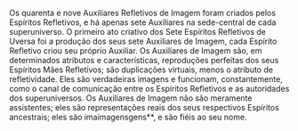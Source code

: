 ﻿Os quarenta e nove Auxiliares Refletivos de Imagem foram criados pelos Espíritos Refletivos, e há apenas sete Auxiliares na sede-central de cada superuniverso. O primeiro ato criativo dos Sete Espíritos Refletivos de Uversa foi a produção dos seus sete Auxiliares de Imagem, cada Espírito Refletivo criou seu próprio Auxiliar. Os Auxiliares de Imagem são, em determinados atributos e características, reproduções perfeitas dos seus Espíritos Mães Refletivos; são duplicações virtuais, menos o atributo de refletividade. Eles são verdadeiras imagens e funcionam, constantemente, como o canal de comunicação entre os Espíritos Refletivos e as autoridades dos superuniversos. Os Auxiliares de Imagem não são meramente assistentes; eles são representações reais dos seus respectivos Espíritos ancestrais; eles são imaimagensgens**, e são fiéis ao seu nome.